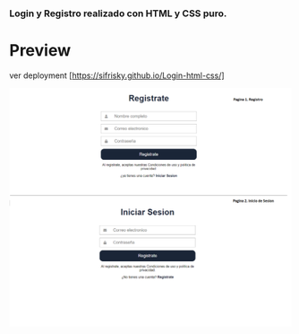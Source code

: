 ### Login y Registro realizado con HTML y CSS puro.


# Preview
ver deployment [https://sifrisky.github.io/Login-html-css/]

![](docs/screenshot.png)


